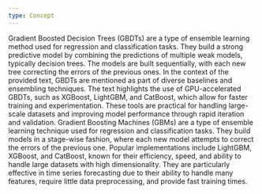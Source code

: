 ```yaml
---
type: Concept
---
```


Gradient Boosted Decision Trees (GBDTs) are a type of ensemble learning method used for regression and classification tasks. They build a strong predictive model by combining the predictions of multiple weak models, typically decision trees. The models are built sequentially, with each new tree correcting the errors of the previous ones. In the context of the provided text, GBDTs are mentioned as part of diverse baselines and ensembling techniques. The text highlights the use of GPU-accelerated GBDTs, such as XGBoost, LightGBM, and CatBoost, which allow for faster training and experimentation. These tools are practical for handling large-scale datasets and improving model performance through rapid iteration and validation. Gradient Boosting Machines (GBMs) are a type of ensemble learning technique used for regression and classification tasks. They build models in a stage-wise fashion, where each new model attempts to correct the errors of the previous one. Popular implementations include LightGBM, XGBoost, and CatBoost, known for their efficiency, speed, and ability to handle large datasets with high dimensionality. They are particularly effective in time series forecasting due to their ability to handle many features, require little data preprocessing, and provide fast training times.